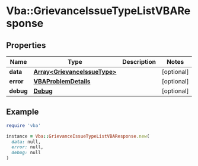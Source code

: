 # Vba::GrievanceIssueTypeListVBAResponse

## Properties

| Name | Type | Description | Notes |
| ---- | ---- | ----------- | ----- |
| **data** | [**Array&lt;GrievanceIssueType&gt;**](GrievanceIssueType.md) |  | [optional] |
| **error** | [**VBAProblemDetails**](VBAProblemDetails.md) |  | [optional] |
| **debug** | [**Debug**](Debug.md) |  | [optional] |

## Example

```ruby
require 'vba'

instance = Vba::GrievanceIssueTypeListVBAResponse.new(
  data: null,
  error: null,
  debug: null
)
```

